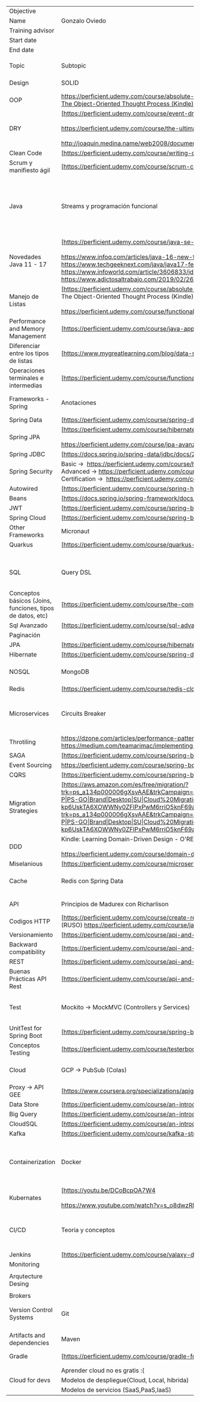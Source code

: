 |   |   |   |   |   |   |   |
|---|---|---|---|---|---|---|
|Objective|||||||
|Name|Gonzalo Oviedo||||||
|Training advisor|||||||
|Start date|||||||
|End date|||||||
||||||||
|Topic|Subtopic|Curses/Books|Priority|End date|Notes|   |
|Design|SOLID|[https://perficient.udemy.com/course/solid-design/](https://perficient.udemy.com/course/solid-design/)|1||Lectura||
|OOP|[https://perficient.udemy.com/course/absolute-introduction-to-object-oriented-programming-in-java/  <br>The Object-Oriented Thought Process (Kindle)](https://perficient.udemy.com/course/absolute-introduction-to-object-oriented-programming-in-java/)|1||Lectura||
|DRY|[https://perficient.udemy.com/course/event-driven-microservices-spring-boot-kafka-and-elasticsearch/learn/lecture/23054394?isDefaultPlaying=#overview  <br>  <br>https://perficient.udemy.com/course/the-ultimate-fullstack-web-development-bootcamp/learn/lecture/23513694?isDefaultPlaying=#overview  <br>  <br>http://joaquin.medina.name/web2008/documentos/informatica/documentacion/logica/OOP/Principios/2012_07_30_OopNoTeRepitas.html](https://perficient.udemy.com/course/event-driven-microservices-spring-boot-kafka-and-elasticsearch/learn/lecture/23054394?isDefaultPlaying=#overview)|5||Web||
|Clean Code|[https://perficient.udemy.com/course/writing-clean-code/](https://perficient.udemy.com/course/writing-clean-code/)|||Lectura||
|Scrum y manifiesto ágil|[https://perficient.udemy.com/course/scrum-course-udemy/](https://perficient.udemy.com/course/scrum-course-udemy/)|||Lectura||
|Java|Streams y programación funcional|[https://perficient.udemy.com/course/functional-programming-and-reactive-programming-in-java  <br>  <br>https://winterbe.com/posts/2014/07/31/java8-stream-tutorial-examples/  <br>  <br>https://platzi.com/clases/1826-java-funcional/26878-operaciones-intermedias/](https://perficient.udemy.com/course/functional-programming-and-reactive-programming-in-java)|5||Teoria y ejercicios||
|Novedades Java 11 - 17|[https://perficient.udemy.com/course/java-se-11-developer-1z0-819-ocp-course-part-1/?utm_campaign=%5B%27email%27%5D&utm_medium=%5B%27email%27%5D&utm_source=%5B%27sendgrid.com%27%5D  <br>  <br>https://www.infoq.com/articles/java-16-new-features/  <br>https://www.techgeeknext.com/java/java17-features  <br>https://www.infoworld.com/article/3606833/jdk-17-the-new-features-in-java-17.html  <br>https://www.adictosaltrabajo.com/2019/02/26/de-java-8-a-java-11-aun-no-te-has-migrado/](https://perficient.udemy.com/course/java-se-11-developer-1z0-819-ocp-course-part-1/?utm_campaign=%5B%27email%27%5D&utm_medium=%5B%27email%27%5D&utm_source=%5B%27sendgrid.com%27%5D)|4||||
|Manejo de Listas|[https://perficient.udemy.com/course/absolute-introduction-to-object-oriented-programming-in-java/  <br>The Object-Oriented Thought Process (Kindle)  <br>  <br>https://perficient.udemy.com/course/functional-programming-and-reactive-programming-in-java](https://perficient.udemy.com/course/absolute-introduction-to-object-oriented-programming-in-java/)|||||
|Performance and Memory Management|[https://perficient.udemy.com/course/java-application-performance-and-memory-management/](https://perficient.udemy.com/course/java-application-performance-and-memory-management/)|4||||
|Diferenciar entre los tipos de listas|[https://www.mygreatlearning.com/blog/data-structures-using-java/](https://www.mygreatlearning.com/blog/data-structures-using-java/)|||Teoria||
|Operaciones terminales e intermedias|[https://perficient.udemy.com/course/functional-programming-and-reactive-programming-in-java/](https://perficient.udemy.com/course/functional-programming-and-reactive-programming-in-java/)|||||
|Frameworks - Spring|Anotaciones|[https://perficient.udemy.com/course/spring-framework-5-beginner-to-guru/](https://perficient.udemy.com/course/spring-framework-5-beginner-to-guru/)|3||Teoría||
|Spring Data|[https://perficient.udemy.com/course/spring-data-jpa-using-hibernate/](https://perficient.udemy.com/course/spring-data-jpa-using-hibernate/)|4||Teoría||
|Spring JPA|[https://perficient.udemy.com/course/hibernate-jpa-tutorial-for-beginners-in-100-steps/  <br>  <br>https://perficient.udemy.com/course/jpa-avanzado/](https://perficient.udemy.com/course/hibernate-jpa-tutorial-for-beginners-in-100-steps/)|5||Teoría||
|Spring JDBC|[https://docs.spring.io/spring-data/jdbc/docs/2.2.2/reference/html/#jdbc.repositories](https://docs.spring.io/spring-data/jdbc/docs/2.2.2/reference/html/#jdbc.repositories)|4||Teoría||
|Spring Security|Basic ->  https://perficient.udemy.com/course/how-to-use-spring-security-to-secure-your-java-applications  <br>Advanced -> https://perficient.udemy.com/course/spring-security-zero-to-master/  <br>Certification ->  https://perficient.udemy.com/course/spring-professional-certification-exam-tutorial-module-06/#overview|3||Teoría||
|Autowired|[https://perficient.udemy.com/course/spring-hibernate-tutorial/](https://perficient.udemy.com/course/spring-hibernate-tutorial/)|||Teoría||
|Beans|[https://docs.spring.io/spring-framework/docs/current/reference/html/core.html#beans](https://docs.spring.io/spring-framework/docs/current/reference/html/core.html#beans)|4||Teoría||
|JWT|[https://perficient.udemy.com/course/spring-boot-security-and-oauth2/](https://perficient.udemy.com/course/spring-boot-security-and-oauth2/)|||Teoría||
|Spring Cloud|[https://perficient.udemy.com/course/spring-boot-microservices-with-spring-cloud-beginner-to-guru/](https://perficient.udemy.com/course/spring-boot-microservices-with-spring-cloud-beginner-to-guru/)|4||Teoría||
|Other Frameworks|Micronaut|[https://perficient.udemy.com/course/learn-micronaut/](https://perficient.udemy.com/course/learn-micronaut/)|||||
|Quarkus|[https://perficient.udemy.com/course/quarkus-starting-with-quarkus/](https://perficient.udemy.com/course/quarkus-starting-with-quarkus/)|||||
|||||||
|||||||
|||||||
|SQL|Query DSL|[http://querydsl.com/  <br>  <br>http://querydsl.com/static/querydsl/2.1.0/reference/html/ch03s03.html](http://querydsl.com/)|4||||
|Conceptos básicos (Joins, funciones, tipos de datos, etc)|[https://perficient.udemy.com/course/the-complete-sql-bootcamp](https://perficient.udemy.com/course/the-complete-sql-bootcamp)|||Práctica||
|Sql Avanzado|[https://perficient.udemy.com/course/sql-advanced/](https://perficient.udemy.com/course/sql-advanced/)|||Teoría||
|Paginación||||Teoría||
|JPA|[https://perficient.udemy.com/course/hibernate-jpa-tutorial-for-beginners-in-100-steps/](https://perficient.udemy.com/course/hibernate-jpa-tutorial-for-beginners-in-100-steps/)|5||Teoría||
|Hibernate|[https://perficient.udemy.com/course/spring-data-jpa-using-hibernate/](https://perficient.udemy.com/course/spring-data-jpa-using-hibernate/)|||Teoría||
|NOSQL|MongoDB|[https://perficient.udemy.com/course/mongodb-the-complete-developers-guide/](https://perficient.udemy.com/course/mongodb-the-complete-developers-guide/)|||||
|Redis|[https://perficient.udemy.com/course/redis-cloud/](https://perficient.udemy.com/course/redis-cloud/)|||||
|Microservices|Circuits Breaker|[https://perficient.udemy.com/course/microservicios-spring-boot-cloud/  <br>  <br>https://perficient.udemy.com/course/microservices-with-spring-boot-and-spring-cloud/](https://perficient.udemy.com/course/microservicios-spring-boot-cloud/)|4||Teoría||
|Throtiling|https://dzone.com/articles/performance-patterns-in-microservices-based-integr  <br>https://medium.com/teamarimac/implementing-throttling-in-java-spring-boot-ec4723cfce9f|||Teoría||
|SAGA|[https://perficient.udemy.com/course/spring-boot-microservices-cqrs-saga-axon-framework/](https://perficient.udemy.com/course/spring-boot-microservices-cqrs-saga-axon-framework/)|||Teoría||
|Event Sourcing|https://perficient.udemy.com/course/spring-boot-microservices-cqrs-saga-axon-framework/|||Teoría||
|CQRS|[https://perficient.udemy.com/course/spring-boot-microservices-cqrs-saga-axon-framework/](https://perficient.udemy.com/course/spring-boot-microservices-cqrs-saga-axon-framework/)|||Teoría||
|Migration Strategies|[https://aws.amazon.com/es/free/migration/?trk=ps_a134p000006gXsvAAE&trkCampaign=acq_paid_search_brand&sc_channel=PS&sc_campaign=acquisition_LATAMO&sc_publisher=Google&sc_category=Cloud%20Migration&sc_country=LATAMO&sc_geo=LATAM&sc_outcome=acq&sc_detail=%2Bamazon%20%2Bweb%20%2Bservices%20%2Bcloud%20%2Bmigration&sc_content=Cloud%20Migration_bmm&sc_matchtype=b&sc_segment=536399586934&sc_medium=ACQ-P\|PS-GO\|Brand\|Desktop\|SU\|Cloud%20Migration\|Solution\|LATAMO\|EN\|Text&s_kwcid=AL!4422!3!536399586934!b!!g!!%2Bamazon%20%2Bweb%20%2Bservices%20%2Bcloud%20%2Bmigration&ef_id=Cj0KCQiAmKiQBhClARIsAKtSj-kp6UskTA6XOWWNy0ZFlPxPwM6rriO5knF69aji0HMGUVSDHyrTnNIaAg5XEALw_wcB:G:s&s_kwcid=AL!4422!3!536399586934!b!!g!!%2Bamazon%20%2Bweb%20%2Bservices%20%2Bcloud%20%2Bmigration](https://aws.amazon.com/es/free/migration/?trk=ps_a134p000006gXsvAAE&trkCampaign=acq_paid_search_brand&sc_channel=PS&sc_campaign=acquisition_LATAMO&sc_publisher=Google&sc_category=Cloud%20Migration&sc_country=LATAMO&sc_geo=LATAM&sc_outcome=acq&sc_detail=%2Bamazon%20%2Bweb%20%2Bservices%20%2Bcloud%20%2Bmigration&sc_content=Cloud%20Migration_bmm&sc_matchtype=b&sc_segment=536399586934&sc_medium=ACQ-P\|PS-GO\|Brand\|Desktop\|SU\|Cloud%20Migration\|Solution\|LATAMO\|EN\|Text&s_kwcid=AL!4422!3!536399586934!b!!g!!%2Bamazon%20%2Bweb%20%2Bservices%20%2Bcloud%20%2Bmigration&ef_id=Cj0KCQiAmKiQBhClARIsAKtSj-kp6UskTA6XOWWNy0ZFlPxPwM6rriO5knF69aji0HMGUVSDHyrTnNIaAg5XEALw_wcB:G:s&s_kwcid=AL!4422!3!536399586934!b!!g!!%2Bamazon%20%2Bweb%20%2Bservices%20%2Bcloud%20%2Bmigration)|||Teoría||
|DDD|Kindle: Learning Domain-Driven Design - O'REILLY  <br>  <br>https://perficient.udemy.com/course/domain-driven-design-and-microservices/|||Teoría||
|Miselanious|[https://perficient.udemy.com/course/microservicios-spring-boot-cloud-docker-profesional/](https://perficient.udemy.com/course/microservicios-spring-boot-cloud-docker-profesional/)|||||
|Cache|Redis con Spring Data|https://www.baeldung.com/spring-boot-redis-cache  <br>https://www.baeldung.com/spring-data-redis-tutorial  <br>https://www.youtube.com/watch?v=oRGqCz8OLcM|||Teoría||
|||||||
|API|Principios de Madurex con Richarlison|[https://martinfowler.com/articles/richardsonMaturityModel.html](https://martinfowler.com/articles/richardsonMaturityModel.html)|||||
|Codigos HTTP|[https://perficient.udemy.com/course/create-restful-web-service-api-for-your-mobile-app/  <br>(RUSO) https://perficient.udemy.com/course/java-se-http-server/](https://perficient.udemy.com/course/create-restful-web-service-api-for-your-mobile-app/)|||Teoría||
|Versionamiento|[https://perficient.udemy.com/course/api-and-web-service-introduction/](https://perficient.udemy.com/course/api-and-web-service-introduction/)|||||
|Backward compatibility|[https://perficient.udemy.com/course/api-and-web-service-introduction/](https://perficient.udemy.com/course/api-and-web-service-introduction/)|||||
|REST|[https://perficient.udemy.com/course/api-and-web-service-introduction/](https://perficient.udemy.com/course/api-and-web-service-introduction/)|||||
|Buenas Prácticas API Rest|[https://perficient.udemy.com/course/api-and-web-service-introduction/](https://perficient.udemy.com/course/api-and-web-service-introduction/)|||||
|Test|Mockito -> MockMVC (Controllers y Services)|[https://perficient.udemy.com/course/testerbootcamp/learn/lecture/26861676?learning_path_id=1213838](https://perficient.udemy.com/course/testerbootcamp/learn/lecture/26861676?learning_path_id=1213838)|||||
|UnitTest for Spring Boot|[https://perficient.udemy.com/course/spring-boot-unit-testing/](https://perficient.udemy.com/course/spring-boot-unit-testing/)|5||||
|Conceptos Testing|[https://perficient.udemy.com/course/testerbootcamp/learn/lecture/26861676?learning_path_id=1213838#overview](https://perficient.udemy.com/course/testerbootcamp/learn/lecture/26861676?learning_path_id=1213838#overview)|||Práctica y Teoria||
|Cloud|GCP -> PubSub (Colas)|[https://perficient.udemy.com/course/an-introduction-to-google-cloud-platform-for-data-engineers/](https://perficient.udemy.com/course/an-introduction-to-google-cloud-platform-for-data-engineers/)|||Teoría||
|Proxy -> API GEE|[https://www.coursera.org/specializations/apigee-api-gcp?](https://www.coursera.org/specializations/apigee-api-gcp)|||Teoría||
|Data Store|[https://perficient.udemy.com/course/an-introduction-to-google-cloud-platform-for-data-engineers/](https://perficient.udemy.com/course/an-introduction-to-google-cloud-platform-for-data-engineers/)|||Teoría||
|Big Query|[https://perficient.udemy.com/course/an-introduction-to-google-cloud-platform-for-data-engineers/](https://perficient.udemy.com/course/an-introduction-to-google-cloud-platform-for-data-engineers/)|||Teoría||
|CloudSQL|[https://perficient.udemy.com/course/an-introduction-to-google-cloud-platform-for-data-engineers/](https://perficient.udemy.com/course/an-introduction-to-google-cloud-platform-for-data-engineers/)|||Teoría||
|Kafka|[https://perficient.udemy.com/course/kafka-streams-api-for-developers-using-java-springboot](https://perficient.udemy.com/course/kafka-streams-api-for-developers-using-java-springboot)|4||||
|Containerization|Docker|[https://perficient.udemy.com/course/docker-hands-on/  <br>  <br>https://youtu.be/CV_Uf3Dq-EU  <br>  <br>https://www.youtube.com/watch?v=FAnQTgr04mU&t=173s](https://youtu.be/CV_Uf3Dq-EU)|4||Teoría||
|Kubernates|[https://youtu.be/DCoBcpOA7W4  <br>  <br>https://www.youtube.com/watch?v=s_o8dwzRlu4](https://youtu.be/DCoBcpOA7W4)|||Teoría||
|CI/CD|Teoria y conceptos|[https://perficient.udemy.com/course/ci-cd-devops/learn/lecture/17812740#overview.  <br>https://perficient.udemy.com/course/valaxy-maven/](https://perficient.udemy.com/course/ci-cd-devops/learn/lecture/17812740#overview)|5||Teoría||
|Jenkins|[https://perficient.udemy.com/course/valaxy-devops/](https://perficient.udemy.com/course/valaxy-devops/)|5||Teoría||
|Monitoring|||||||
|||||||
|Arqutecture Desing|||||||
|||||||
|Brokers|||||||
|||||||
|||||||
|Version Control Systems|Git|[https://perficient.udemy.com/course/git-and-github-bootcamp/](https://perficient.udemy.com/course/git-and-github-bootcamp/)|5||||
|||||||
|||||||
|Artifacts and dependencies|Maven|[https://perficient.udemy.com/course/valaxy-maven/  <br>https://perficient.udemy.com/course/apache-maven-beginner-to-guru/](https://perficient.udemy.com/course/valaxy-maven/)|||||
|Gradle|[https://perficient.udemy.com/course/gradle-for-java-developers/](https://perficient.udemy.com/course/gradle-for-java-developers/)|||||
||||||||
||||||||
||Aprender cloud no es gratis :(||||||
|Cloud for devs|Modelos de despliegue(Cloud, Local, hibrida)||||||
||Modelos de servicios (SaaS,PaaS,IaaS)||||||